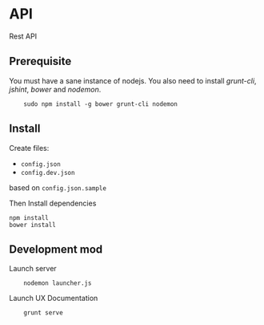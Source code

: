 # API
Rest API

## Prerequisite
You must have a sane instance of nodejs. You also need to install *grunt-cli*, *jshint*, *bower* and *nodemon*.

````
    sudo npm install -g bower grunt-cli nodemon
````


## Install

Create files:

* `config.json`
* `config.dev.json`

based on `config.json.sample`

Then Install dependencies

````
npm install
bower install
````

## Development mod

Launch server

````
    nodemon launcher.js
````

Launch UX Documentation

````
    grunt serve
````
